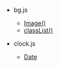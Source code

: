 - bg.js

  - [Image()](https://developer.mozilla.org/en-US/docs/Web/API/HTMLImageElement/Image)
  - [classList()](https://developer.mozilla.org/ko/docs/Web/API/Element/classList)

- clock.js

  - [Date](https://developer.mozilla.org/ko/docs/Web/JavaScript/Reference/Global_Objects/Date)
